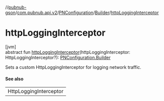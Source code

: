 //[pubnub-gson](../../../../index.md)/[com.pubnub.api.v2](../../index.md)/[PNConfiguration](../index.md)/[Builder](index.md)/[httpLoggingInterceptor](http-logging-interceptor.md)

# httpLoggingInterceptor

[jvm]\
abstract fun [httpLoggingInterceptor](http-logging-interceptor.md)(httpLoggingInterceptor: HttpLoggingInterceptor?): [PNConfiguration.Builder](index.md)

Sets a custom HttpLoggingInterceptor for logging network traffic.

#### See also

| |
|---|
| HttpLoggingInterceptor |
